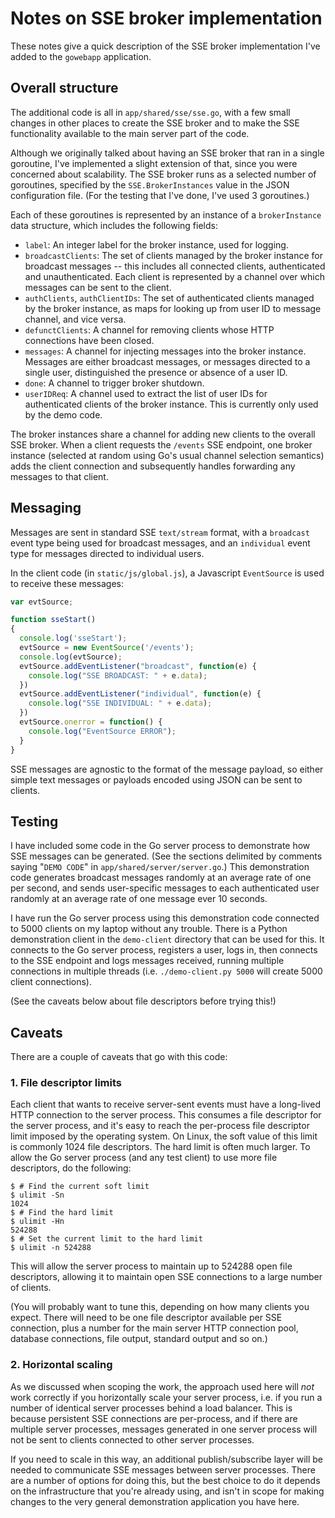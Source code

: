 # Notes on SSE broker implementation

These notes give a quick description of the SSE broker implementation
I've added to the `gowebapp` application.

## Overall structure

The additional code is all in `app/shared/sse/sse.go`, with a few
small changes in other places to create the SSE broker and to make the
SSE functionality available to the main server part of the code.

Although we originally talked about having an SSE broker that ran in a
single goroutine, I've implemented a slight extension of that, since
you were concerned about scalability. The SSE broker runs as a
selected number of goroutines, specified by the `SSE.BrokerInstances`
value in the JSON configuration file. (For the testing that I've done,
I've used 3 goroutines.)

Each of these goroutines is represented by an instance of a
`brokerInstance` data structure, which includes the following fields:

 - `label`: An integer label for the broker instance, used for
   logging.
 - `broadcastClients`: The set of clients managed by the broker
   instance for broadcast messages -- this includes all connected
   clients, authenticated and unauthenticated. Each client is
   represented by a channel over which messages can be sent to the
   client.
 - `authClients`, `authClientIDs`: The set of authenticated clients
   managed by the broker instance, as maps for looking up from user ID
   to message channel, and vice versa.
 - `defunctClients`: A channel for removing clients whose HTTP
   connections have been closed.
 - `messages`: A channel for injecting messages into the broker
   instance. Messages are either broadcast messages, or messages
   directed to a single user, distinguished the presence or absence of
   a user ID.
 - `done`: A channel to trigger broker shutdown.
 - `userIDReq`: A channel used to extract the list of user IDs for
   authenticated clients of the broker instance. This is currently
   only used by the demo code.

The broker instances share a channel for adding new clients to the
overall SSE broker. When a client requests the `/events` SSE endpoint,
one broker instance (selected at random using Go's usual channel
selection semantics) adds the client connection and subsequently
handles forwarding any messages to that client.


## Messaging

Messages are sent in standard SSE `text/stream` format, with a
`broadcast` event type being used for broadcast messages, and an
`individual` event type for messages directed to individual users.

In the client code (in `static/js/global.js`), a Javascript
`EventSource` is used to receive these messages:

``` javascript
var evtSource;

function sseStart()
{
  console.log('sseStart');
  evtSource = new EventSource('/events');
  console.log(evtSource);
  evtSource.addEventListener("broadcast", function(e) {
    console.log("SSE BROADCAST: " + e.data);
  })
  evtSource.addEventListener("individual", function(e) {
    console.log("SSE INDIVIDUAL: " + e.data);
  })
  evtSource.onerror = function() {
    console.log("EventSource ERROR");
  }
}
```

SSE messages are agnostic to the format of the message payload, so
either simple text messages or payloads encoded using JSON can be sent
to clients.


## Testing

I have included some code in the Go server process to demonstrate how
SSE messages can be generated. (See the sections delimited by comments
saying "`DEMO CODE`" in `app/shared/server/server.go`.) This
demonstration code generates broadcast messages randomly at an average
rate of one per second, and sends user-specific messages to each
authenticated user randomly at an average rate of one message ever 10
seconds.

I have run the Go server process using this demonstration code
connected to 5000 clients on my laptop without any trouble. There is a
Python demonstration client in the `demo-client` directory that can be
used for this. It connects to the Go server process, registers a user,
logs in, then connects to the SSE endpoint and logs messages received,
running multiple connections in multiple threads (i.e.
`./demo-client.py 5000` will create 5000 client connections).

(See the caveats below about file descriptors before trying this!)


## Caveats

There are a couple of caveats that go with this code:

### 1. File descriptor limits

Each client that wants to receive server-sent events must have a
long-lived HTTP connection to the server process. This consumes a file
descriptor for the server process, and it's easy to reach the
per-process file descriptor limit imposed by the operating system. On
Linux, the soft value of this limit is commonly 1024 file descriptors.
The hard limit is often much larger. To allow the Go server process
(and any test client) to use more file descriptors, do the following:

``` shell
$ # Find the current soft limit
$ ulimit -Sn
1024
$ # Find the hard limit
$ ulimit -Hn
524288
$ # Set the current limit to the hard limit
$ ulimit -n 524288
```

This will allow the server process to maintain up to 524288 open file
descriptors, allowing it to maintain open SSE connections to a large
number of clients.

(You will probably want to tune this, depending on how many clients
you expect. There will need to be one file descriptor available per
SSE connection, plus a number for the main server HTTP connection
pool, database connections, file output, standard output and so on.)

### 2. Horizontal scaling

As we discussed when scoping the work, the approach used here will
*not* work correctly if you horizontally scale your server process,
i.e. if you run a number of identical server processes behind a load
balancer. This is because persistent SSE connections are per-process,
and if there are multiple server processes, messages generated in one
server process will not be sent to clients connected to other server
processes.

If you need to scale in this way, an additional publish/subscribe
layer will be needed to communicate SSE messages between server
processes. There are a number of options for doing this, but the best
choice to do it depends on the infrastructure that you're already
using, and isn't in scope for making changes to the very general
demonstration application you have here.


